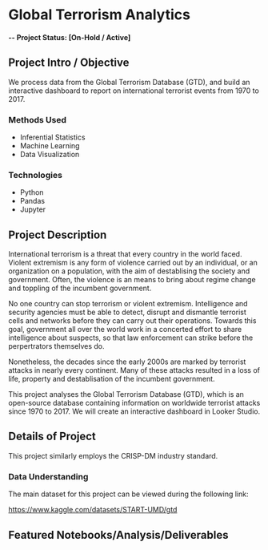# Global Terrorism Analytics

#### -- Project Status: [On-Hold / Active]

## Project Intro / Objective

We process data from the Global Terrorism Database (GTD), and build an interactive dashboard to report on international terrorist events from 1970 to 2017.



### Methods Used
* Inferential Statistics
* Machine Learning
* Data Visualization


### Technologies
* Python
* Pandas
* Jupyter 

## Project Description

International terrorism is a threat that every country in the world faced. Violent extremism is any form of violence carried out by an individual, or an organization on a population, with the aim of destablising the society and government. Often, the violence is an means to bring about regime change and toppling of the incumbent government. 

No one country can stop terrorism or violent extremism. Intelligence and security agencies must be able to detect, disrupt and dismantle terrorist cells and networks before they can carry out their operations. Towards this goal, government all over the world work in a concerted effort to share intelligence about suspects, so that law enforcement can strike before the perpertrators themselves do.

Nonetheless, the decades since the early 2000s are marked by terrorist attacks in nearly every continent. Many of these attacks resulted in a loss of life, property and destablisation of the incumbent government. 

This project analyses the Global Terrorism Database (GTD), which is an open-source database containing information on worldwide terrorist attacks since 1970 to 2017. We will create an interactive dashboard in Looker Studio.



## Details of Project

This project similarly employs the CRISP-DM industry standard.


### Data Understanding

The main dataset for this project can be viewed during the following link:

https://www.kaggle.com/datasets/START-UMD/gtd



## Featured Notebooks/Analysis/Deliverables



